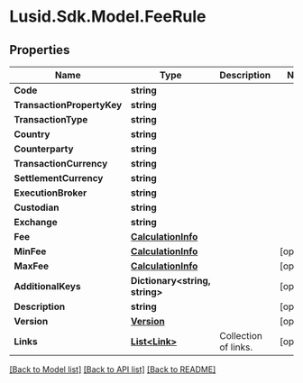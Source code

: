 # Lusid.Sdk.Model.FeeRule

## Properties

Name | Type | Description | Notes
------------ | ------------- | ------------- | -------------
**Code** | **string** |  | 
**TransactionPropertyKey** | **string** |  | 
**TransactionType** | **string** |  | 
**Country** | **string** |  | 
**Counterparty** | **string** |  | 
**TransactionCurrency** | **string** |  | 
**SettlementCurrency** | **string** |  | 
**ExecutionBroker** | **string** |  | 
**Custodian** | **string** |  | 
**Exchange** | **string** |  | 
**Fee** | [**CalculationInfo**](CalculationInfo.md) |  | 
**MinFee** | [**CalculationInfo**](CalculationInfo.md) |  | [optional] 
**MaxFee** | [**CalculationInfo**](CalculationInfo.md) |  | [optional] 
**AdditionalKeys** | **Dictionary&lt;string, string&gt;** |  | [optional] 
**Description** | **string** |  | [optional] 
**Version** | [**Version**](Version.md) |  | [optional] 
**Links** | [**List&lt;Link&gt;**](Link.md) | Collection of links. | [optional] 

[[Back to Model list]](../README.md#documentation-for-models) [[Back to API list]](../README.md#documentation-for-api-endpoints) [[Back to README]](../README.md)

